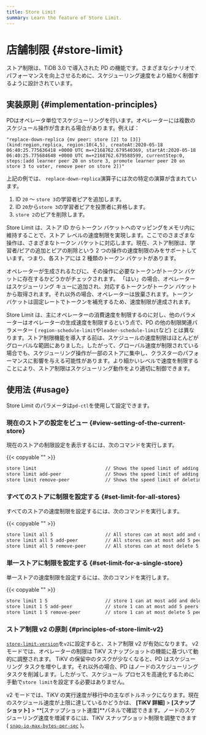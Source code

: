 ```yaml
---
title: Store Limit
summary: Learn the feature of Store Limit.
---
```


# 店舗制限 {#store-limit}

ストア制限は、TiDB 3.0 で導入された PD の機能です。さまざまなシナリオでパフォーマンスを向上させるために、スケジューリング速度をより細かく制御するように設計されています。

## 実装原則 {#implementation-principles}

PDはオペレータ単位でスケジューリングを行います。オペレーターには複数のスケジュール操作が含まれる場合があります。例えば：

```
"replace-down-replica {mv peer: store [2] to [3]} (kind:region,replica, region:10(4,5), createAt:2020-05-18 06:40:25.775636418 +0000 UTC m=+2168762.679540369, startAt:2020-05-18 06:40:25.775684648 +0000 UTC m=+2168762.679588599, currentStep:0, steps:[add learner peer 20 on store 3, promote learner peer 20 on store 3 to voter, remove peer on store 2])"
```

上記の例では、 `replace-down-replica`演算子には次の特定の演算が含まれています。

1.  ID `20` ～ `store 3`の学習者ピアを追加します。
2.  ID `20`から`store 3`の学習者ピアを投票者に昇格します。
3.  `store 2`のピアを削除します。

Store Limit は、ストア ID からトークン バケットへのマッピングをメモリ内に維持することで、ストア レベルの速度制限を実現します。ここでのさまざまな操作は、さまざまなトークン バケットに対応します。現在、ストア制限は、学習者/ピアの追加とピアの削除という 2 つの操作の速度制限のみをサポートしています。つまり、各ストアには 2 種類のトークン バケットがあります。

オペレーターが生成されるたびに、その操作に必要なトークンがトークン バケットに存在するかどうかがチェックされます。 「はい」の場合、オペレーターはスケジューリング キューに追加され、対応するトークンがトークン バケットから取得されます。それ以外の場合、オペレーターは放棄されます。トークン バケットは固定レートでトークンを補充するため、速度制限が達成されます。

Store Limit は、主にオペレーターの消費速度を制限するのに対し、他のパラメーターはオペレーターの生成速度を制限するという点で、PD の他の制限関連パラメーター ( `region-schedule-limit`や`leader-schedule-limit`など) とは異なります。ストア制限機能を導入する前は、スケジュールの速度制限はほとんどがグローバルな範囲にありました。したがって、グローバル速度が制限されている場合でも、スケジューリング操作が一部のストアに集中し、クラスターのパフォーマンスに影響を与える可能性があります。より細かいレベルで速度を制限することにより、ストア制限はスケジューリング動作をより適切に制御できます。

## 使用法 {#usage}

Store Limit のパラメータは`pd-ctl`を使用して設定できます。

### 現在のストアの設定をビュー {#view-setting-of-the-current-store}

現在のストアの制限設定を表示するには、次のコマンドを実行します。

{{< copyable "" >}}

```bash
store limit                         // Shows the speed limit of adding and deleting peers in all stores.
store limit add-peer                // Shows the speed limit of adding peers in all stores.
store limit remove-peer             // Shows the speed limit of deleting peers in all stores. 
```

### すべてのストアに制限を設定する {#set-limit-for-all-stores}

すべてのストアの速度制限を設定するには、次のコマンドを実行します。

{{< copyable "" >}}

```bash
store limit all 5                   // All stores can at most add and delete 5 peers per minute.
store limit all 5 add-peer          // All stores can at most add 5 peers per minute.
store limit all 5 remove-peer       // All stores can at most delete 5 peers per minute.
```

### 単一ストアに制限を設定する {#set-limit-for-a-single-store}

単一ストアの速度制限を設定するには、次のコマンドを実行します。

{{< copyable "" >}}

```bash
store limit 1 5                     // store 1 can at most add and delete 5 peers per minute.
store limit 1 5 add-peer            // store 1 can at most add 5 peers per minute.
store limit 1 5 remove-peer         // store 1 can at most delete 5 peers per minute.
```

### ストア制限 v2 の原則 {#principles-of-store-limit-v2}

[`store-limit-version`](/pd-configuration-file.md#store-limit-version-new-in-v710)を`v2`に設定すると、ストア制限 v2 が有効になります。 v2 モードでは、オペレーターの制限は TiKV スナップショットの機能に基づいて動的に調整されます。 TiKV の保留中のタスクが少なくなると、PD はスケジューリング タスクを増やします。それ以外の場合、PD はノードのスケジューリング タスクを削減します。したがって、スケジュール プロセスを高速化するために手動で`store limit`を設定する必要はありません。

v2 モードでは、TiKV の実行速度が移行中の主なボトルネックになります。現在のスケジュール速度が上限に達しているかどうかは、 **[TiKV 詳細]** &gt; **[スナップショット]** &gt; **[スナップショット速度]**パネルで確認できます。ノードのスケジューリング速度を増減するには、TiKV スナップショット制限を調整できます ( [`snap-io-max-bytes-per-sec`](/tikv-configuration-file.md#snap-io-max-bytes-per-sec) )。
